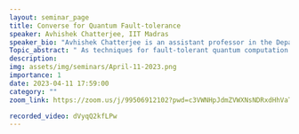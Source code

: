 ```yaml
---
layout: seminar_page
title: Converse for Quantum Fault-tolerance
speaker: Avhishek Chatterjee, IIT Madras
speaker_bio: "Avhishek Chatterjee is an assistant professor in the Department of Electrical Engineering at the Indian Institute of Technology Madras. He received BE from the Jadavpur University, ME from the Indian Institute of Science Bangalore and PhD from The University of Texas at Austin, and was a postdoctoral research associate at the University of Illinois at Urbana-Champaign. His research interest lies in stochastic and information networks with applications in (classical and quantum) communication and computation networks and human-centric networks."
Topic_abstract: " As techniques for fault-tolerant quantum computation keep improving, it is natural to ask: what is the fundamental lower bound on redundancy? In this talk, we discuss a lower bound on the redundancy required for 𝜖-accurate implementation of a large class of operations that includes unitary operators. For the practically relevant case of sub-exponential depth and sub-linear gate size, our bound on redundancy is tighter than the known lower bounds. We obtain this bound by connecting fault-tolerant computation with a set of finite blocklength quantum communication problems whose accuracy requirements satisfy a joint constraint. The lower bound on redundancy obtained here leads to a strictly smaller upper bound on the noise threshold for non-degradable noise. Our bound directly extends to the case where noise at the outputs of a gate are non-i.i.d but noise across gates are i.i.d."
description: 
img: assets/img/seminars/April-11-2023.png
importance: 1
date: 2023-04-11 17:59:00
category: ""
zoom_link: https://zoom.us/j/99506912102?pwd=c3VWNHpJdmZVWXNsNDRxdHhVaTBuZz09

recorded_video: dVyqQ2kfLPw 
---
```



